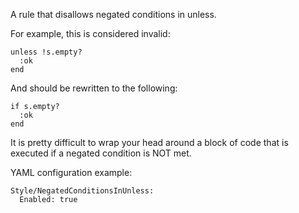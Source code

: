 A rule that disallows negated conditions in unless.

For example, this is considered invalid:

```
unless !s.empty?
  :ok
end
```

And should be rewritten to the following:

```
if s.empty?
  :ok
end
```

It is pretty difficult to wrap your head around a block of code
that is executed if a negated condition is NOT met.

YAML configuration example:

```
Style/NegatedConditionsInUnless:
  Enabled: true
```

